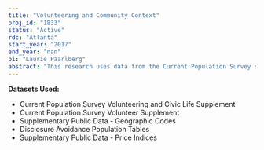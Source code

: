 ```yaml
---
title: "Volunteering and Community Context"
proj_id: "1833"
status: "Active"
rdc: "Atlanta"
start_year: "2017"
end_year: "nan"
pi: "Laurie Paarlberg"
abstract: "This research uses data from the Current Population Survey supplement on volunteering to explore how community cohesion affects volunteering behavior and how the effects of community cohesion (racial diversity, income inequality and mobility) differ across individual-level racial characteristics. A growing body of empirical research on civic engagement suggests that the effects of community cohesion differ across people of different racial backgrounds. However, there are limited studies specifically in the context of volunteering. The restricted-use data enables the researchers to merge in community characteristics at the smallest level of geography possible, which is important for individual volunteering behavior. It also enables researchers to include respondents from rural communities, reducing the bias in the results, and improving our understanding of volunteering in rural communities."
---
```


**Datasets Used:**

  - Current Population Survey Volunteering and Civic Life Supplement 
  - Current Population Survey Volunteer Supplement 
  - Supplementary Public Data - Geographic Codes 
  - Disclosure Avoidance Population Tables 
  - Supplementary Public Data - Price Indices 

